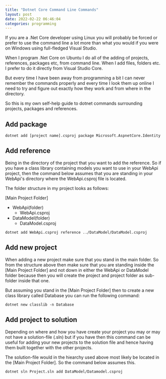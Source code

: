 ```yaml
---
title: "Dotnet Core Command Line Commands"
layout: post
date: 2022-02-22 06:46:04
categories: programming
---
```


If you are a .Net Core developer using Linux you will probably be forced or prefer to use the command line a lot more than what you would if you were on Windows using full-fledged Visual Studio. 

When I program .Net Core on Ubuntu I do all of the adding of projects, references, packages etc, from command line. When I add files, folders etc. I prefer to do it directly from Visual Studio Core.

But every time I have been away from programming a bit I can never remember the commands properly and every time I look them up online I need to try and figure out exactly how they work and from where in the directory.

So this is my own self-help guide to dotnet commands surrounding projects, packages and references.

## Add package

`dotnet add [project name].csproj package Microsoft.AspnetCore.Identity`

## Add reference

Being in the directory of the project that you want to add the reference. So if you have a class library containing models you want to use in your WebApi project, then the command below assumes that you are standing in your WebApi's directory where the WebApi.csproj file is located.

The folder structure in my project looks as follows:

[Main Project Folder]

- WebApi(folder)
  - WebApi.csproj
- DataModel(folder)
  - DataModel.csproj

`dotnet add WebApi.csproj reference ../DataModel/DataModel.csproj `

## Add new project

When adding a new project make sure that you stand in the main folder. So from the structure above then make sure that you are standing inside the [Main Project Folder] and not down in either the WebApi or DataModel folder because then you will create the project and project folder as sub-folder inside that one.

But assuming you stand in the [Main Project Folder] then to create a new class library called Database you can run the following command:

`dotnet new classlib -n Database`

## Add project to solution

Depending on where and how you have create your project you may or may not have a solution-file (.sln) but if you have then this command can be useful for adding your new projects to the solution file and hence having them built together with the other projects.

The solution-file would in the hiearchy used above most likely be located in the [Main Project Folder]. So the command below assumes this.

`dotnet sln Project.sln add DataModel/Datamodel.csproj`





